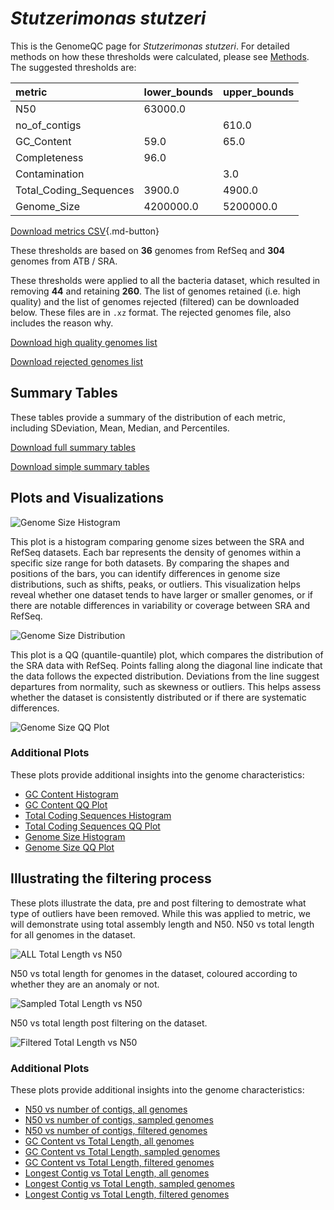 # *Stutzerimonas stutzeri*

This is the GenomeQC page for *Stutzerimonas stutzeri*. For detailed methods on how these thresholds were calculated, please see [Methods](../../methods.md).
The suggested thresholds are: 

| metric                 | lower_bounds   | upper_bounds   |
|:-----------------------|:---------------|:---------------|
| N50                    | 63000.0        |                |
| no_of_contigs          |                | 610.0          |
| GC_Content             | 59.0           | 65.0           |
| Completeness           | 96.0           |                |
| Contamination          |                | 3.0            |
| Total_Coding_Sequences | 3900.0         | 4900.0         |
| Genome_Size            | 4200000.0      | 5200000.0      |

[Download metrics CSV](Stutzerimonas_stutzeri_metrics.csv){.md-button}


These thresholds are based on **36** genomes from RefSeq and **304** genomes from ATB / SRA.

These thresholds were applied to all the bacteria dataset, which resulted in removing **44** and retaining **260**.
The list of genomes retained (i.e. high quality) and the list of genomes rejected (filtered) can be downloaded below. These files are in `.xz` format. The rejected genomes file, also includes the reason why.

[Download high quality genomes list](Stutzerimonas_stutzeri_high_quality_genomes.csv.xz)


[Download rejected genomes list](Stutzerimonas_stutzeri_filtered_out_genomes.csv.xz)



## Summary Tables
These tables provide a summary of the distribution of each metric, including SDeviation, Mean, Median, and Percentiles.

[Download full summary tables](summary.csv)

[Download simple summary tables](selected_summary.csv)

## Plots and Visualizations

![Genome Size Histogram](Genome_Size_refseq_histogram_kde.png)

This plot is a histogram comparing genome sizes between the SRA and RefSeq datasets. Each bar represents the density of genomes within a specific size range for both datasets. By comparing the shapes and positions of the bars, you can identify differences in genome size distributions, such as shifts, peaks, or outliers. This visualization helps reveal whether one dataset tends to have larger or smaller genomes, or if there are notable differences in variability or coverage between SRA and RefSeq.

![Genome Size Distribution](Genome_Size_refseq_histogram_kde.png)

This plot is a QQ (quantile-quantile) plot, which compares the distribution of the SRA data with RefSeq. Points falling along the diagonal line indicate that the data follows the expected distribution. Deviations from the line suggest departures from normality, such as skewness or outliers. This helps assess whether the dataset is consistently distributed or if there are systematic differences.

![Genome Size QQ Plot](Genome_Size_refseq_qqplot.png)

### Additional Plots

These plots provide additional insights into the genome characteristics:

- [GC Content Histogram](GC_Content_refseq_histogram_kde.png)
- [GC Content QQ Plot](GC_Content_refseq_qqplot.png)
- [Total Coding Sequences Histogram](Total_Coding_Sequences_refseq_histogram_kde.png)
- [Total Coding Sequences QQ Plot](Total_Coding_Sequences_refseq_qqplot.png)
- [Genome Size Histogram](Genome_Size_refseq_histogram_kde.png)
- [Genome Size QQ Plot](Genome_Size_refseq_qqplot.png)
## Illustrating the filtering process
These plots illustrate the data, pre and post filtering to demostrate what type of outliers have been removed. While this was applied to metric, we will demonstrate using total assembly length and N50.
N50 vs total length for all genomes in the dataset.

![ALL Total Length vs N50](Stutzerimonas_stutzeri_all_total_length_N50.png)

N50 vs total length for genomes in the dataset, coloured according to whether they are an anomaly or not.

![Sampled Total Length vs N50](Stutzerimonas_stutzeri_sample_total_length_N50.png)

N50 vs total length post filtering on the dataset.

![Filtered Total Length vs N50](Stutzerimonas_stutzeri_filt_total_length_N50.png)

### Additional Plots

These plots provide additional insights into the genome characteristics:

- [N50 vs number of contigs, all genomes](Stutzerimonas_stutzeri_all_N50_number.png)
- [N50 vs number of contigs, sampled genomes](Stutzerimonas_stutzeri_sample_N50_number.png)
- [N50 vs number of contigs, filtered genomes](Stutzerimonas_stutzeri_filt_N50_number.png)
- [GC Content vs Total Length, all genomes](Stutzerimonas_stutzeri_all_total_length_GC_Content.png)
- [GC Content vs Total Length, sampled genomes](Stutzerimonas_stutzeri_sample_total_length_GC_Content.png)
- [GC Content vs Total Length, filtered genomes](Stutzerimonas_stutzeri_filt_total_length_GC_Content.png)
- [Longest Contig vs Total Length, all genomes](Stutzerimonas_stutzeri_all_total_length_longest.png)
- [Longest Contig vs Total Length, sampled genomes](Stutzerimonas_stutzeri_sample_total_length_longest.png)
- [Longest Contig vs Total Length, filtered genomes](Stutzerimonas_stutzeri_filt_total_length_longest.png)
